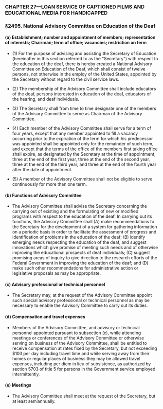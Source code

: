 ### **CHAPTER 27—LOAN SERVICE OF CAPTIONED FILMS AND EDUCATIONAL MEDIA FOR HANDICAPPED**

### §2495. National Advisory Committee on Education of the Deaf
#### (a) Establishment; number and appointment of members; representation of interests; Chairman; term of office; vacancies; restriction on term
* (1) For the purpose of advising and assisting the Secretary of Education (hereinafter in this section referred to as the "Secretary") with respect to the education of the deaf, there is hereby created a National Advisory Committee on Education of the Deaf, which shall consist of twelve persons, not otherwise in the employ of the United States, appointed by the Secretary without regard to the civil service laws.

* (2) The membership of the Advisory Committee shall include educators of the deaf, persons interested in education of the deaf, educators of the hearing, and deaf individuals.

* (3) The Secretary shall from time to time designate one of the members of the Advisory Committee to serve as Chairman of the Advisory Committee.

* (4) Each member of the Advisory Committee shall serve for a term of four years, except that any member appointed to fill a vacancy occurring prior to the expiration of the term for which his predecessor was appointed shall be appointed only for the remainder of such term, and except that the terms of the office of the members first taking office shall expire, as designated by the Secretary at the time of appointment, three at the end of the first year, three at the end of the second year, three at the end of the third year, and three at the end of the fourth year after the date of appointment.

* (5) A member of the Advisory Committee shall not be eligible to serve continuously for more than one term.

#### (b) Functions of Advisory Committee
* The Advisory Committee shall advise the Secretary concerning the carrying out of existing and the formulating of new or modified programs with respect to the education of the deaf. In carrying out its functions, the Advisory Committee shall (A) make recommendations to the Secretary for the development of a system for gathering information on a periodic basis in order to facilitate the assessment of progress and identification of problems in the education of the deaf; (B) identify emerging needs respecting the education of the deaf, and suggest innovations which give promise of meeting such needs and of otherwise improving the educational prospects of deaf individuals; (C) suggest promising areas of inquiry to give direction to the research efforts of the Federal Government in improving the education of the deaf; and (D) make such other recommendations for administrative action or legislative proposals as may be appropriate.

#### (c) Advisory professional or technical personnel
* The Secretary may, at the request of the Advisory Committee appoint such special advisory professional or technical personnel as may be necessary to enable the Advisory Committee to carry out its duties.

#### (d) Compensation and travel expenses
* Members of the Advisory Committee, and advisory or technical personnel appointed pursuant to subsection (c), while attending meetings or conferences of the Advisory Committee or otherwise serving on business of the Advisory Committee, shall be entitled to receive compensation at rates fixed by the Secretary, but not exceeding $100 per day including travel time and while serving away from their homes or regular places of business they may be allowed travel expenses, including per diem in lieu of subsistence, as authorized by section 5703 of title 5 for persons in the Government service employed intermittently.

#### (e) Meetings
* The Advisory Committee shall meet at the request of the Secretary, but at least semiannually.